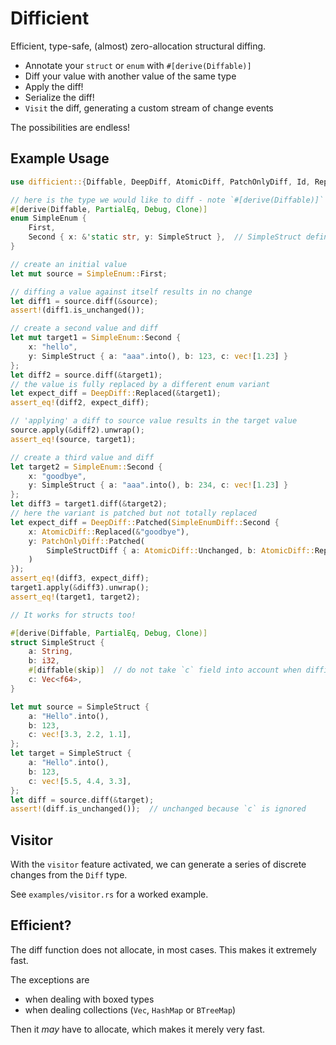 # Difficient
Efficient, type-safe, (almost) zero-allocation structural diffing.

* Annotate your `struct` or `enum` with `#[derive(Diffable)]`
* Diff your value with another value of the same type
* Apply the diff! 
* Serialize the diff!
* `Visit` the diff, generating a custom stream of change events

The possibilities are endless!


## Example Usage

```rust
use difficient::{Diffable, DeepDiff, AtomicDiff, PatchOnlyDiff, Id, Replace};

// here is the type we would like to diff - note `#[derive(Diffable)]`
#[derive(Diffable, PartialEq, Debug, Clone)]
enum SimpleEnum {
    First,
    Second { x: &'static str, y: SimpleStruct },  // SimpleStruct defined below
}

// create an initial value
let mut source = SimpleEnum::First;

// diffing a value against itself results in no change
let diff1 = source.diff(&source);
assert!(diff1.is_unchanged());

// create a second value and diff
let mut target1 = SimpleEnum::Second {
    x: "hello",
    y: SimpleStruct { a: "aaa".into(), b: 123, c: vec![1.23] }
};
let diff2 = source.diff(&target1);
// the value is fully replaced by a different enum variant
let expect_diff = DeepDiff::Replaced(&target1);
assert_eq!(diff2, expect_diff);

// 'applying' a diff to source value results in the target value
source.apply(&diff2).unwrap();
assert_eq!(source, target1);

// create a third value and diff
let target2 = SimpleEnum::Second {
    x: "goodbye",
    y: SimpleStruct { a: "aaa".into(), b: 234, c: vec![1.23] }
};
let diff3 = target1.diff(&target2);
// here the variant is patched but not totally replaced
let expect_diff = DeepDiff::Patched(SimpleEnumDiff::Second {
    x: AtomicDiff::Replaced(&"goodbye"),
    y: PatchOnlyDiff::Patched(
        SimpleStructDiff { a: AtomicDiff::Unchanged, b: AtomicDiff::Replaced(&234) }
    )
});
assert_eq!(diff3, expect_diff);
target1.apply(&diff3).unwrap();
assert_eq!(target1, target2);

// It works for structs too!

#[derive(Diffable, PartialEq, Debug, Clone)]
struct SimpleStruct {
    a: String,
    b: i32,
    #[diffable(skip)]  // do not take `c` field into account when diffing
    c: Vec<f64>,
}

let mut source = SimpleStruct {
    a: "Hello".into(),
    b: 123,
    c: vec![3.3, 2.2, 1.1],
};
let target = SimpleStruct {
    a: "Hello".into(),
    b: 123,
    c: vec![5.5, 4.4, 3.3],
};
let diff = source.diff(&target);
assert!(diff.is_unchanged());  // unchanged because `c` is ignored
```

## Visitor

With the `visitor` feature activated, we can generate a series of discrete changes from the `Diff` type.

See `examples/visitor.rs` for a worked example.


## Efficient?

The diff function does not allocate, in most cases. This makes it extremely fast.

The exceptions are

* when dealing with boxed types
* when dealing collections (`Vec`, `HashMap` or `BTreeMap`)

Then it _may_ have to allocate, which makes it merely very fast.
